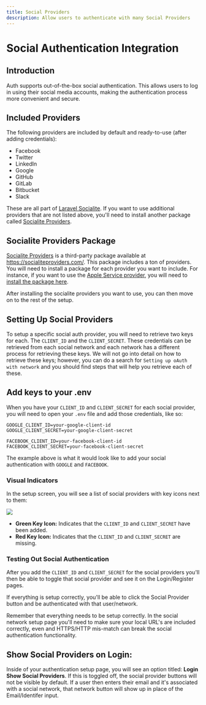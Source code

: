 ```yaml
---
title: Social Providers
description: Allow users to authenticate with many Social Providers
---
```



# Social Authentication Integration

## Introduction

Auth supports out-of-the-box social authentication. This allows users to log in using their social media accounts, making the authentication process more convenient and secure.

## Included Providers

The following providers are included by default and ready-to-use (after adding credentials):

 - Facebook
 - Twitter
 - LinkedIn
 - Google
 - GitHub
 - GitLab
 - Bitbucket
 - Slack

These are all part of <a href="">Laravel Socialite</a>. If you want to use additional providers that are not listed above, you'll need to install another package called <a href="https://socialiteproviders.com/" target="_blank">Socialite Providers</a>.

## Socialite Providers Package

<a href="https://socialiteproviders.com/" target="_blank">Socialite Providers</a> is a third-party package available at <a href="https://socialiteproviders.com/" target="_blank">https://socialiteproviders.com/</a>. This package includes a ton of providers. You will need to install a package for each provider you want to include. For instance, if you want to use the <a href="https://socialiteproviders.com/Apple/" target="_blank">Apple Service provider</a>, you will need to <a href="https://socialiteproviders.com/Apple/" target="_blank">install the package here</a>.

After installing the socialite providers you want to use, you can then move on to the rest of the setup.


## Setting Up Social Providers

To setup a specific social auth provider, you will need to retrieve two keys for each. The `CLIENT_ID` and the `CLIENT_SECRET`. These credentials can be retrieved from each social network and each network has a different process for retrieving these keys. We will not go into detail on how to retrieve these keys; however, you can do a search for `Setting up oAuth with network` and you should find steps that will help you retrieve each of these.

## Add keys to your .env

When you have your `CLIENT_ID` and `CLIENT_SECRET` for each social provider, you will need to open your `.env` file and add those credentials, like so:

```
GOOGLE_CLIENT_ID=your-google-client-id
GOOGLE_CLIENT_SECRET=your-google-client-secret

FACEBOOK_CLIENT_ID=your-facebook-client-id
FACEBOOK_CLIENT_SECRET=your-facebook-client-secret
```

The example above is what it would look like to add your social authentication with `GOOGLE` and `FACEBOOK`.

### Visual Indicators

In the setup screen, you will see a list of social providers with key icons next to them:

<img src="{ url('/assets/images/social-providers-screen.jpg') }" class="w-full h-auto rounded-md" />

- **Green Key Icon:** Indicates that the `CLIENT_ID` and `CLIENT_SECRET` have been added.
- **Red Key Icon:** Indicates that the `CLIENT_ID` and `CLIENT_SECRET` are missing.

### Testing Out Social Authentication

After you add the `CLIENT_ID` and `CLIENT_SECRET` for the social providers you'll then be able to toggle that social provider and see it on the Login/Register pages.

If everything is setup correctly, you'll be able to click the Social Provider button and be authenticated with that user/network.

Remember that everything needs to be setup correctly. In the social network setup page you'll need to make sure your local URL's are included correctly, even and HTTPS/HTTP mis-match can break the social authentication functionality.

## Show Social Providers on Login:

Inside of your authentication setup page, you will see an option titled: **Login Show Social Providers**. If this is toggled off, the social provider buttons will not be visible by default. If a user then enters their email and it's associated with a social network, that network button will show up in place of the Email/Identifer input.